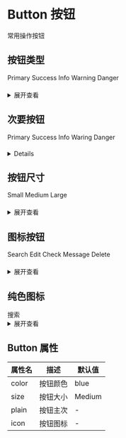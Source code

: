 # Button 按钮
常用操作按钮

## 按钮类型

<div style="margin-bottom:20px;">
    <KMButton color="blue">Primary</KMButton>
    <KMButton color="green">Success</KMButton>
    <KMButton color="gray">Info</KMButton>
    <KMButton color="yellow">Warning</KMButton>
    <KMButton color="red">Danger</KMButton>
</div>

<details>
<summary>展开查看</summary>

```vue
<template>
    <KMButton color="blue">Primary</KMButton>
    <KMButton color="green">Success</KMButton>
    <KMButton color="gray">Info</KMButton>
    <KMButton color="yellow">Warning</KMButton>
    <KMButton color="red">Danger</KMButton>
</template>
```

</details>

## 次要按钮

 <div style="margin-bottom:20px;">
    <KMButton color="blue" plain>Primary</KMButton>
    <KMButton color="green" plain>Success</KMButton>
    <KMButton color="gray" plain>Info</KMButton>
    <KMButton color="yellow" plain>Waring</KMButton>
    <KMButton color="red" plain>Danger</KMButton>
 </div>

<details>
 

```vue
<template>
    <KMButton color="blue" plain>Primary</KMButton>
    <KMButton color="green" plain>Success</KMButton>
    <KMButton color="gray" plain>Info</KMButton>
    <KMButton color="yellow" plain>Waring</KMButton>
    <KMButton color="red" plain>Danger</KMButton>
</template>
```

</details>

## 按钮尺寸
 <div style="margin-bottom:20px;">
    <KMButton size="small" plain>Small</KMButton>
    <KMButton size="medium" plain>Medium</KMButton>
    <KMButton size="large" plain>Large</KMButton>
 </div>

 <details>
<summary>展开查看</summary>

```vue
<template>
    <KMButton size="small" plain>Small</KMButton>
    <KMButton size="medium" plain>Medium</KMButton>
    <KMButton size="large" plain>Large</KMButton>
</template>
```

</details>

## 图标按钮

 <div style="margin-bottom:20px;">
    <KMButton color="blue" round plain icon="search">Search</KMButton>
    <KMButton color="green" round plain icon="edit">Edit</KMButton>
    <KMButton color="gray" round plain icon="check">Check</KMButton>
    <KMButton color="yellow" round plain icon="message">Message</KMButton>
    <KMButton color="red" round plain icon="delete">Delete</KMButton>
 </div>
  <div style="margin-bottom:20px;">
    <KMButton color="blue" round plain icon="search"></KMButton>
    <KMButton color="green" round plain icon="edit"></KMButton>
    <KMButton color="gray" round plain icon="check"></KMButton>
    <KMButton color="yellow" round plain icon="message"></KMButton>
    <KMButton color="red" round plain icon="delete"></KMButton>
 </div>

 <details>
<summary>展开查看</summary>

```vue
<template>
    <KMButton color="blue" round plain icon="search">Search</KMButton>
    <KMButton color="green" round plain icon="edit">Edit</KMButton>
    <KMButton color="gray" round plain icon="check">Check</KMButton>
    <KMButton color="yellow" round plain icon="message">Message</KMButton>
    <KMButton color="red" round plain icon="delete">Delete</KMButton>

    <KMButton color="blue" round plain icon="search"></KMButton>
    <KMButton color="green" round plain icon="edit"></KMButton>
    <KMButton color="gray" round plain icon="check"></KMButton>
    <KMButton color="yellow" round plain icon="message"></KMButton>
    <KMButton color="red" round plain icon="delete"></KMButton>
</template>
```

</details>

## 纯色图标

 <div class="flex flex-row">
    <KMButton icon="edit" plain></KMButton>
    <KMButton icon="delete" plain></KMButton>
    <KMButton icon="share" plain></KMButton>
    <KMButton round plain icon="search">搜索</KMButton>
 </div>


<details>
<summary>展开查看</summary>

```vue
<template>
    <KMButton icon="edit" plain></KMButton>
    <KMButton icon="delete" plain></KMButton>
    <KMButton icon="share" plain></KMButton>
    <KMButton round plain icon="search">Search</KMButton>
</template>
```
</details>

## Button 属性

| 属性名 | 描述     | 默认值 |
| ------ | -------- | ------ |
| color  | 按钮颜色 | blue   |
| size   | 按钮大小 | Medium |
| plain  | 按钮主次 | -      |
| icon   | 按钮图标 | -      |
